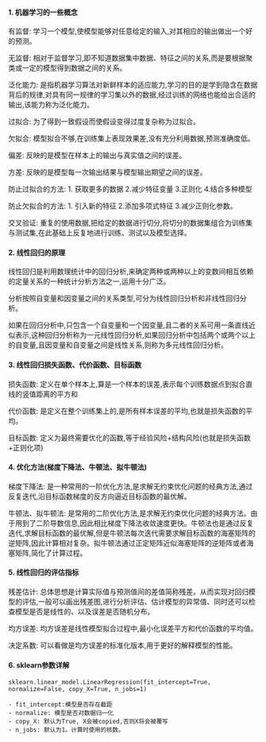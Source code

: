 #### 1. 机器学习的一些概念

有监督: 学习一个模型,使模型能够对任意给定的输入,对其相应的输出做出一个好的预测。

无监督: 相对于监督学习,即不知道数据集中数据、特征之间的关系,而是要根据聚类或一定的模型得到数据之间的关系。

泛化能力: 是指机器学习算法对新鲜样本的适应能力,学习的目的是学到隐含在数据背后的规律,对具有同一规律的学习集以外的数据,经过训练的网络也能给出合适的输出,该能力称为泛化能力。

过拟合: 为了得到一致假设而使假设变得过度复杂称为过拟合。

欠拟合: 模型拟合不够,在训练集上表现效果差,没有充分利用数据,预测准确度低。

偏差: 反映的是模型在样本上的输出与真实值之间的误差。

方差: 反映的是模型每一次输出结果与模型输出期望之间的误差。

防止过拟合的方法: 1. 获取更多的数据 2.减少特征变量 3.正则化 4.结合多种模型

防止欠拟合的方法: 1. 引入新的特征 2.添加多项式特征 3.减少正则化参数。

交叉验证: 重复的使用数据,把给定的数据进行切分,将切分的数据集组合为训练集与测试集,在此基础上反复地进行训练、测试以及模型选择。

#### 2. 线性回归的原理

线性回归是利用数理统计中的回归分析,来确定两种或两种以上的变数间相互依赖的定量关系的一种统计分析方法之一,运用十分广泛。

分析按照自变量和因变量之间的关系类型,可分为线性回归分析和非线性回归分析。

如果在回归分析中,只包含一个自变量和一个因变量,且二者的关系可用一条直线近似表示,这种回归分析称为一元线性回归分析,如果回归分析中包括两个或两个以上的自变量,且因变量和自变量之间是线性关系,则称为多元线性回归分析。

#### 3. 线性回归损失函数、代价函数、目标函数

损失函数:  定义在单个样本上,算是一个样本的误差,表示每个训练数据点到拟合直线的竖值距离的平方和

代价函数: 是定义在整个训练集上的,是所有样本误差的平均,也就是损失函数的平均。

目标函数: 定义为最终需要优化的函数,等于经验风险+结构风险(也就是损失函数+正则化项)

#### 4. 优化方法(梯度下降法、牛顿法、拟牛顿法)

梯度下降法: 是一种常用的一阶优化方法,是求解无约束优化问题的经典方法,通过反复迭代,沿目标函数梯度的反方向逼近目标函数的最优解。

牛顿法、拟牛顿法:
是常用的二阶优化方法,是求解无约束优化问题的经典方法。由于用到了二阶导数信息,因此相比梯度下降法收敛速度更快。牛顿法也是通过反复迭代,求解目标函数的最优解,但是牛顿法每次迭代需要求解目标函数的海塞矩阵的逆矩阵,因此计算相对复杂。拟牛顿法通过正定矩阵近似海塞矩阵的逆矩阵或者海塞矩阵,简化了计算过程。

#### 5. 线性回归的评估指标

残差估计: 总体思想是计算实际值与预测值间的差值简称残差。从而实现对回归模型的评估,一般可以画出残差图,进行分析评估、估计模型的异常值、同时还可以检查模型是否是线性的、以及误差是否随机分布。

均方误差: 均方误差是线性模型拟合过程中,最小化误差平方和代价函数的平均值。

决定系数: 可以看做是均方误差的标准化版本,用于更好的解释模型的性能。

#### 6. sklearn参数详解
```
sklearn.linear_model.LinearRegression(fit_intercept=True, normalize=False, copy_X=True, n_jobs=1)

- fit_intercept:模型是否存在截距
- normalize: 模型是否对数据归一化
- copy_X: 默认为True, X会被copied,否则X将会被覆写
- n_jobs: 默认为1。计算时使用的核数。
```